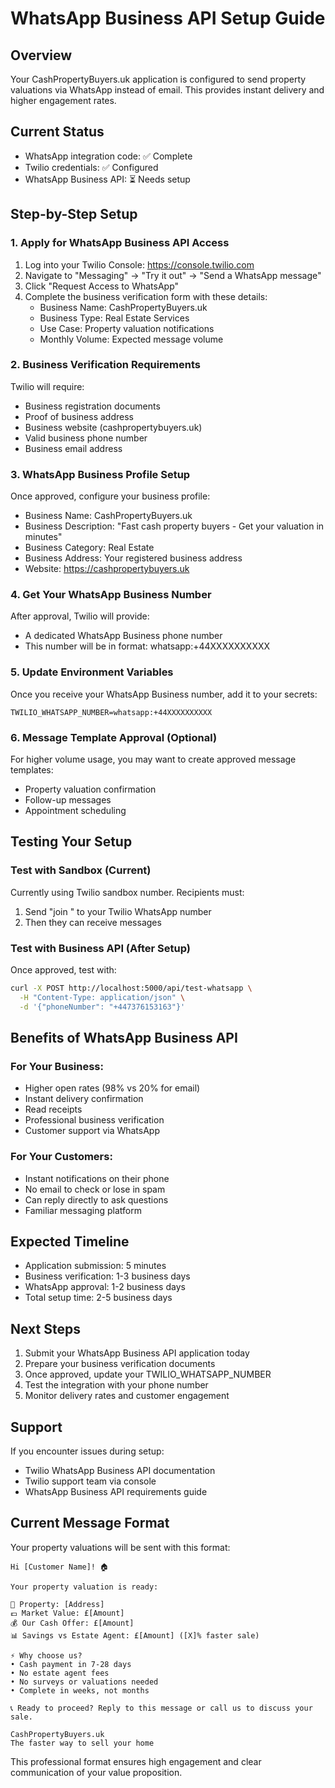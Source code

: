 # WhatsApp Business API Setup Guide

## Overview
Your CashPropertyBuyers.uk application is configured to send property valuations via WhatsApp instead of email. This provides instant delivery and higher engagement rates.

## Current Status
- WhatsApp integration code: ✅ Complete
- Twilio credentials: ✅ Configured
- WhatsApp Business API: ⏳ Needs setup

## Step-by-Step Setup

### 1. Apply for WhatsApp Business API Access
1. Log into your Twilio Console: https://console.twilio.com
2. Navigate to "Messaging" → "Try it out" → "Send a WhatsApp message"
3. Click "Request Access to WhatsApp"
4. Complete the business verification form with these details:
   - Business Name: CashPropertyBuyers.uk
   - Business Type: Real Estate Services
   - Use Case: Property valuation notifications
   - Monthly Volume: Expected message volume

### 2. Business Verification Requirements
Twilio will require:
- Business registration documents
- Proof of business address
- Business website (cashpropertybuyers.uk)
- Valid business phone number
- Business email address

### 3. WhatsApp Business Profile Setup
Once approved, configure your business profile:
- Business Name: CashPropertyBuyers.uk
- Business Description: "Fast cash property buyers - Get your valuation in minutes"
- Business Category: Real Estate
- Business Address: Your registered business address
- Website: https://cashpropertybuyers.uk

### 4. Get Your WhatsApp Business Number
After approval, Twilio will provide:
- A dedicated WhatsApp Business phone number
- This number will be in format: whatsapp:+44XXXXXXXXXX

### 5. Update Environment Variables
Once you receive your WhatsApp Business number, add it to your secrets:
```
TWILIO_WHATSAPP_NUMBER=whatsapp:+44XXXXXXXXXX
```

### 6. Message Template Approval (Optional)
For higher volume usage, you may want to create approved message templates:
- Property valuation confirmation
- Follow-up messages
- Appointment scheduling

## Testing Your Setup

### Test with Sandbox (Current)
Currently using Twilio sandbox number. Recipients must:
1. Send "join <sandbox-code>" to your Twilio WhatsApp number
2. Then they can receive messages

### Test with Business API (After Setup)
Once approved, test with:
```bash
curl -X POST http://localhost:5000/api/test-whatsapp \
  -H "Content-Type: application/json" \
  -d '{"phoneNumber": "+447376153163"}'
```

## Benefits of WhatsApp Business API

### For Your Business:
- Higher open rates (98% vs 20% for email)
- Instant delivery confirmation
- Read receipts
- Professional business verification
- Customer support via WhatsApp

### For Your Customers:
- Instant notifications on their phone
- No email to check or lose in spam
- Can reply directly to ask questions
- Familiar messaging platform

## Expected Timeline
- Application submission: 5 minutes
- Business verification: 1-3 business days
- WhatsApp approval: 1-2 business days
- Total setup time: 2-5 business days

## Next Steps
1. Submit your WhatsApp Business API application today
2. Prepare your business verification documents
3. Once approved, update your TWILIO_WHATSAPP_NUMBER
4. Test the integration with your phone number
5. Monitor delivery rates and customer engagement

## Support
If you encounter issues during setup:
- Twilio WhatsApp Business API documentation
- Twilio support team via console
- WhatsApp Business API requirements guide

## Current Message Format
Your property valuations will be sent with this format:

```
Hi [Customer Name]! 🏠

Your property valuation is ready:

📍 Property: [Address]
💷 Market Value: £[Amount]
💰 Our Cash Offer: £[Amount]
📊 Savings vs Estate Agent: £[Amount] ([X]% faster sale)

⚡ Why choose us?
• Cash payment in 7-28 days
• No estate agent fees
• No surveys or valuations needed
• Complete in weeks, not months

📞 Ready to proceed? Reply to this message or call us to discuss your sale.

CashPropertyBuyers.uk
The faster way to sell your home
```

This professional format ensures high engagement and clear communication of your value proposition.